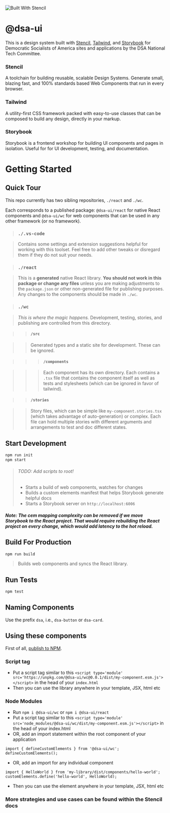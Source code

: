 ![Built With Stencil](https://img.shields.io/badge/-Built%20With%20Stencil-16161d.svg?logo=data%3Aimage%2Fsvg%2Bxml%3Bbase64%2CPD94bWwgdmVyc2lvbj0iMS4wIiBlbmNvZGluZz0idXRmLTgiPz4KPCEtLSBHZW5lcmF0b3I6IEFkb2JlIElsbHVzdHJhdG9yIDE5LjIuMSwgU1ZHIEV4cG9ydCBQbHVnLUluIC4gU1ZHIFZlcnNpb246IDYuMDAgQnVpbGQgMCkgIC0tPgo8c3ZnIHZlcnNpb249IjEuMSIgaWQ9IkxheWVyXzEiIHhtbG5zPSJodHRwOi8vd3d3LnczLm9yZy8yMDAwL3N2ZyIgeG1sbnM6eGxpbms9Imh0dHA6Ly93d3cudzMub3JnLzE5OTkveGxpbmsiIHg9IjBweCIgeT0iMHB4IgoJIHZpZXdCb3g9IjAgMCA1MTIgNTEyIiBzdHlsZT0iZW5hYmxlLWJhY2tncm91bmQ6bmV3IDAgMCA1MTIgNTEyOyIgeG1sOnNwYWNlPSJwcmVzZXJ2ZSI%2BCjxzdHlsZSB0eXBlPSJ0ZXh0L2NzcyI%2BCgkuc3Qwe2ZpbGw6I0ZGRkZGRjt9Cjwvc3R5bGU%2BCjxwYXRoIGNsYXNzPSJzdDAiIGQ9Ik00MjQuNywzNzMuOWMwLDM3LjYtNTUuMSw2OC42LTkyLjcsNjguNkgxODAuNGMtMzcuOSwwLTkyLjctMzAuNy05Mi43LTY4LjZ2LTMuNmgzMzYuOVYzNzMuOXoiLz4KPHBhdGggY2xhc3M9InN0MCIgZD0iTTQyNC43LDI5Mi4xSDE4MC40Yy0zNy42LDAtOTIuNy0zMS05Mi43LTY4LjZ2LTMuNkgzMzJjMzcuNiwwLDkyLjcsMzEsOTIuNyw2OC42VjI5Mi4xeiIvPgo8cGF0aCBjbGFzcz0ic3QwIiBkPSJNNDI0LjcsMTQxLjdIODcuN3YtMy42YzAtMzcuNiw1NC44LTY4LjYsOTIuNy02OC42SDMzMmMzNy45LDAsOTIuNywzMC43LDkyLjcsNjguNlYxNDEuN3oiLz4KPC9zdmc%2BCg%3D%3D&colorA=16161d&style=flat-square)

# @dsa-ui

This is a design system built with [Stencil](https://stenciljs.com/), [Tailwind](https://tailwindcss.com/), and [Storybook](https://tailwindcss.com/) for Democratic Socialists of America sites and applications by the DSA National Tech Committee.

### Stencil

A toolchain for building reusable, scalable Design Systems. Generate small, blazing fast, and 100% standards based Web Components that run in every browser.

### Tailwind

A utility-first CSS framework packed with easy-to-use classes that can be composed to build any design, directly in your markup.

### Storybook

Storybook is a frontend workshop for building UI components and pages in isolation. Useful for for UI development, testing, and documentation.

# Getting Started

## Quick Tour

This repo currently has two sibling repositories, `./react` and `./wc`.

Each corresponds to a published package: `@dsa-ui/react` for native React components and `@dsa-ui/wc` for web components that can be used in any other framework (or no framework).

>### `./.vs-code`

> Contains some settings and extension suggestions helpful for working with this toolset. Feel free to add other tweaks or disregard them if they do not suit your needs.

>### `./react`

>This is a __generated__ native React library. __You should not work in this package or change any files__ unless you are making adjustments to the `package.json` or other non-generated file for publishing purposes.
>Any changes to the components should be made in `./wc`.

>### `./wc`

>_This is where the magic happens._ Development, testing, stories, and publishing are controlled from this directory.

>>#### `/src`

>>Generated types and a static site for development. These can be ignored.

>>>#### `/components`

>>>Each component has its own directory. Each contains a `.tsx` file that contains the component itself as well as tests and stylesheets (which can be ignored in favor of tailwind).

>>#### `/stories`

>>Story files, which can be simple like `my-component.stories.tsx` (which takes advantage of auto-generation) or complex. Each file can hold multiple stories with different arguments and arrangements to test and doc different states.

## Start Development

```bash
npm run init
npm start
```

>###### _TODO: Add scripts to root!_
>
>- Starts a build of web components, watches for changes
>- Builds a custom elements manifest that helps Storybook generate helpful docs
>- Starts a Storybook server on `http://localhost:6006`
>
##### _Note: The cem mapping complexity can be removed if we move Storybook to the React project. That would require rebuilding the React project on every change, which would add latency to the hot reload._

## Build For Production

```bash
npm run build
```

>Builds web components and syncs the React library.

## Run Tests

```bash
npm test
```

## Naming Components

Use the prefix `dsa`, i.e., `dsa-button` or `dsa-card`.

## Using these components

First of all, [publish to NPM](https://docs.npmjs.com/getting-started/publishing-npm-packages).

### Script tag

- Put a script tag similar to this `<script type='module' src='https://unpkg.com/@dsa-ui/wc@0.0.1/dist/my-component.esm.js'></script>` in the head of your `index.html`
- Then you can use the library anywhere in your template, JSX, html etc

### Node Modules

- Run `npm i @dsa-ui/wc`
or
`npm i @dsa-ui/react`
- Put a script tag similar to this `<script type='module' src='node_modules/@dsa-ui/wc/dist/my-component.esm.js'></script>` in the head of your index.html
- OR, add an import statement within the root component of your application 
```
import { defineCustomElements } from '@dsa-ui/wc';
defineCustomElements();
```
- OR, add an import for any individual component
```
import { HelloWorld } from 'my-library/dist/components/hello-world';
customElements.define('hello-world', HelloWorld);
```
- Then you can use the element anywhere in your template, JSX, html etc

### More strategies and use cases can be found within the Stencil docs
